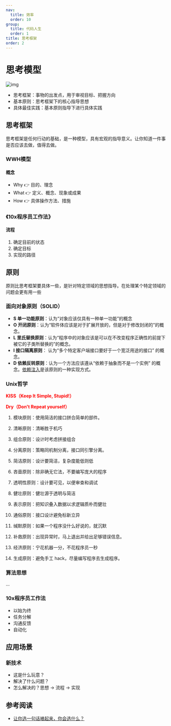 ```yaml
---
nav:
  title: 效率
  order: 10
group:
  title: 代码人生
  order: 1
title: 思考框架
order: 2
---
```


# 思考模型

![img](https://wsk-mweb.oss-cn-hangzhou.aliyuncs.com/ipic/2021-03-07-020114.png)

- 思考框架：事物的出发点，用于审视目标、把握方向
- 基本原则：思考框架下的核心指导思想
- 具体最佳实践：基本原则指导下进行具体实践

## 思考框架

思考框架是任何行动的基础，是一种模型，具有宏观的指导意义。让你知道一件事是否应该去做，值得去做。

### WWH模型

#### 概念

- Why 👉 目的、理念
- What 👉 定义、概念、现象或成果
- How 👉 具体操作方法、措施

### 《10x程序员工作法》

#### 流程

1. 确定目前的状态
2. 确定目标
3. 实现的路径

## 原则

原则比思考框架要具体一些，是针对特定领域的思想指导。在处理某个特定领域的问题会更有用一些

### 面向对象原则（SOLID）

- **S 单一功能原则**：认为“对象应该仅具有一种单一功能”的概念
- **O 开闭原则**：认为“软件体应该是对于扩展开放的，但是对于修改封闭的”的概念。
- **L 里氏替换原则**：认为“程序中的对象应该是可以在不改变程序正确性的前提下被它的子类所替换的”的概念。
- **I 接口隔离原则**： 认为“多个特定客户端接口要好于一个宽泛用途的接口” 的概念。
- **D 依赖反转原则**：认为一个方法应该遵从“依赖于抽象而不是一个实例” 的概念。[依赖注入](https://zh.wikipedia.org/wiki/依赖注入)是该原则的一种实现方式。

### Unix哲学

**<span style="color: red;">KISS（Keep It Simple, Stupid!）</span>**

**<span style="color: red;">Dry（Don't Repeat yourself）</span>**

1. 模块原则：使用简洁的接口拼合简单的部件。
2. 清晰原则：清晰胜于机巧 
3. 组合原则：设计时考虑拼接组合

4. 分离原则：策略同机制分离，接口同引擎分离。
5. 简洁原则：设计要简洁，复杂度能低则低 
6. 吝啬原则：除非确无它法，不要编写庞大的程序 
7. 透明性原则：设计要可见，以便审查和调试 
8. 健壮原则：健壮源于透明与简洁
9. 表示原则：把知识叠入数据以求逻辑质朴而健壮 
10. 通俗原则：接口设计避免标新立异
11. 缄默原则：如果一个程序没什么好说的，就沉默 
12. 补救原则：出现异常时，马上退出并给出足够错误信息。
13. 经济原则：宁花机器一分，不花程序员一秒 
14. 生成原则：避免手工 hack，尽量编写程序去生成程序。

### 算法思想

...

### 10x程序员工作法

- 以始为终
- 任务分解
- 沟通反馈
- 自动化

## 应用场景

### 新技术

- 这是什么玩意？
- 解决了什么问题？
- 怎么解决的？思想 -> 流程 -> 实现

## 参考阅读

- [让你选一句话裱起来，你会选什么？](https://juejin.cn/post/6923922117268340750?utm_source=gold_browser_extension)


